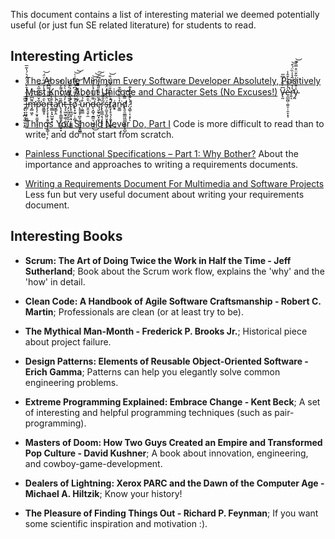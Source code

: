 This document contains a list of interesting material we deemed potentially useful (or just fun SE related literature) for students to read.

## Interesting Articles
- [The Absolute Minimum Every Software Developer Absolutely, Positively Must Know About Unicode and Character Sets (No Excuses!)](https://www.joelonsoftware.com/2003/10/08/the-absolute-minimum-every-software-developer-absolutely-positively-must-know-about-unicode-and-character-sets-no-excuses/)
V̶̢̰͆͐̏͛̓͆̅è̵̯̲̰̺̣̼͈̠̜̯̝͙̩̓͒̅̔͒̑̾̚͘r̴̛͍͉̔̔̈̏̅͂̉̾̏̈́͒̕͝y̴̰̾̌͗̈́̀͋̄̈͒̿̍͊͝ ̵̡̢̞̝̪̘̼̜̬͙͈͊͆̅̚͘i̶͇̦͕̞͓̼̪̠̦̜̘̎̈́͋̾̄̀̈́͐̈́͛́̔̃̅̚m̶̡̛̻͖̝͌͆̀̉͠p̴̧̛̹̮͓͈̫̭͎̟̹̐̌͌͒̂̅̂̈͠o̷͈͇͍̥͛̑̈́͛̀̔̓̈́̋̍̈́͝r̶̡̧̧͎͙͔̬̺͔̞͕̳̔̆̿͌̿͆̑̿͘ͅͅt̷͚̻̙̟̺̮̬͙̄̄̒̌̊a̸̮͇̙̭̓̀̾̚n̵̢̧̥̩̳̲̭̠̪̼͚̠̟͊̏̈́̀̽͌̓̓͊t̶̡̞͖̰̟͚̹͍̮͓̻̓́̓̈́̀̔̈ ̶̡͕͈͎̤̬̼̞̊̈́͊̏̄̇̀̔̓̚t̵̨̛̥͚̺͓̣̘̣̫͚̻̒̀͆͐̽̔̏͑̔o̸̢͙̰̠̣͕̺̜̓̆͋̃̈́͆̔̿̂͑̍̚͝͝ ̴̨̥͓͓̪̥̦̭̙̞̱͎̳͇́̃͑̄̽͆͌̿̅̅͘̕͝ụ̵̮͇̲̊̉̀ṉ̷̯͉̱̹̼͛̑̅͐̏̔͘d̶̨͙̺̘̱͇̤͉̮̲͔̤͌̐͐̽́̾͛̈̅͐͘͘͜͝͝͠ę̷̮̰̟͖͓̫͙͒͋̑͌̉̎̃̒̈́͆̚͠r̴̢̢͇̲͔̖͎̟̥̙̃̌̎̃͜͝ś̵̗̼̮̞̪͍̮̝̖̖̈̆͐͐̈́̈́̑̓͜ţ̸̛͎̥͉̗̗͍̟̜̪̓̈̓̽̏̎̈́̎͛́̐̕͜͝á̷̦͔͙n̵͍͇̒͛͊̆͌̅̌͘d̸̢͈̯͚͇͖̲̪̗͚̹̝̺̩̿̽̀͝.̷̘̳̹͔͔̙̓̀͊̽̑͆͗͊ͅ!

- [Things You Should Never Do, Part I](https://www.joelonsoftware.com/2000/04/06/things-you-should-never-do-part-i/)
Code is more difficult to read than to write, and do not start from scratch.

- [Painless Functional Specifications – Part 1: Why Bother?](https://www.joelonsoftware.com/2000/10/02/painless-functional-specifications-part-1-why-bother/)
About the importance and approaches to writing a requirements documents.

- [Writing a Requirements Document For Multimedia and Software Projects](http://www.cdl.edu/uploads/Qd/S6/QdS615B1DcnwRZlnSuTDnQ/writing-requirements.pdf)
Less fun but very useful document about writing your requirements document.

## Interesting Books
- **Scrum: The Art of Doing Twice the Work in Half the Time - Jeff Sutherland**;
Book about the Scrum work flow, explains the 'why' and the 'how' in detail.

- **Clean Code: A Handbook of Agile Software Craftsmanship - Robert C. Martin**;
Professionals are clean (or at least try to be).

- **The Mythical Man-Month - Frederick P. Brooks Jr.**;
Historical piece about project failure.

- **Design Patterns: Elements of Reusable Object-Oriented Software - Erich Gamma**;
Patterns can help you elegantly solve common engineering problems.

- **Extreme Programming Explained: Embrace Change - Kent Beck**;
A set of interesting and helpful programming techniques (such as pair-programming).

- **Masters of Doom: How Two Guys Created an Empire and Transformed Pop Culture - David Kushner**;
A book about innovation, engineering, and cowboy-game-development.

- **Dealers of Lightning: Xerox PARC and the Dawn of the Computer Age - Michael A. Hiltzik**;
Know your history!

- **The Pleasure of Finding Things Out - Richard P. Feynman**;
If you want some scientific inspiration and motivation :).
